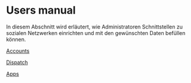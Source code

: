 Users manual
============

In diesem Abschnitt wird erläutert, wie Administratoren Schnittstellen zu sozialen Netzwerken einrichten und mit den gewünschten Daten befüllen können.

[Accounts](Accounts.md)

[Dispatch](Dispatch.md)

[Apps](Apps.md)